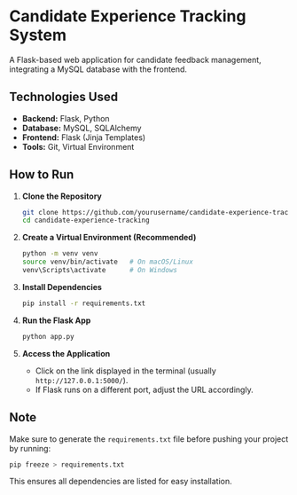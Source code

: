 # Candidate Experience Tracking System

A Flask-based web application for candidate feedback management, integrating a MySQL database with the frontend.

## Technologies Used
- **Backend:** Flask, Python
- **Database:** MySQL, SQLAlchemy
- **Frontend:** Flask (Jinja Templates)
- **Tools:** Git, Virtual Environment

## How to Run

1. **Clone the Repository**  
   ```bash
   git clone https://github.com/yourusername/candidate-experience-tracking.git
   cd candidate-experience-tracking
   ```

2. **Create a Virtual Environment (Recommended)**  
   ```bash
   python -m venv venv
   source venv/bin/activate   # On macOS/Linux
   venv\Scripts\activate      # On Windows
   ```

3. **Install Dependencies**  
   ```bash
   pip install -r requirements.txt
   ```

4. **Run the Flask App**  
   ```bash
   python app.py
   ```

5. **Access the Application**  
   - Click on the link displayed in the terminal (usually `http://127.0.0.1:5000/`).
   - If Flask runs on a different port, adjust the URL accordingly.

## Note
Make sure to generate the `requirements.txt` file before pushing your project by running:
```bash
pip freeze > requirements.txt
```

This ensures all dependencies are listed for easy installation.
